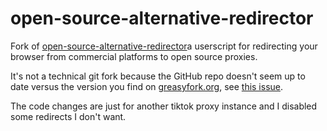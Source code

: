 # open-source-alternative-redirector
Fork of [open-source-alternative-redirector](https://github.com/forLoop42/open-source-alternative-redirector)a userscript for redirecting your browser from commercial platforms to open source proxies.

It's not a technical git fork because the GitHub repo doesn't seem up to date versus the version you find on [greasyfork.org](https://greasyfork.org/en/scripts/437291-open-source-alternative-redirector), see [this issue](https://github.com/forLoop42/open-source-alternative-redirector/issues/9).

The code changes are just for another tiktok proxy instance and I disabled some redirects I don't want.
